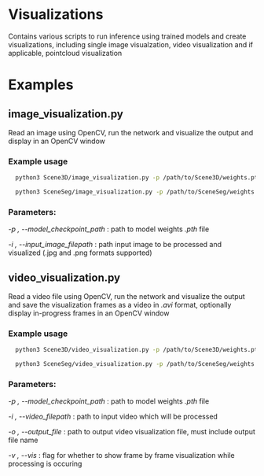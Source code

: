 # Visualizations
Contains various scripts to run inference using trained models and create visualizations, including single image visualzation, video visualization and if applicable, pointcloud visualization

# Examples

## image_visualization.py
Read an image using OpenCV, run the network and visualize the output and display in an OpenCV window

### Example usage
```bash
  python3 Scene3D/image_visualization.py -p /path/to/Scene3D/weights.pth -i /path/to/image.jpg
```

```bash
  python3 SceneSeg/image_visualization.py -p /path/to/SceneSeg/weights.pth -i /path/to/image.jpg
```
### Parameters:

*-p , --model_checkpoint_path* : path to model weights *.pth* file

*-i , --input_image_filepath* : path input image to be processed and visualized (.jpg and .png formats supported)

## video_visualization.py
Read a video file using OpenCV, run the network and visualize the output and save the visualization frames as a video in *.avi* format, optionally display in-progress frames in an OpenCV window

### Example usage
```bash
  python3 Scene3D/video_visualization.py -p /path/to/Scene3D/weights.pth -i /path/to/raw_video.mp4 -o /path/to/saved_video.mp4 -v
```

```bash
  python3 SceneSeg/video_visualization.py -p /path/to/SceneSeg/weights.pth -i /path/to/raw_video.mp4 -o /path/to/saved_video.mp4 -v
```
### Parameters:

*-p , --model_checkpoint_path* : path to model weights *.pth* file

*-i , --video_filepath* : path to input video which will be processed

*-o , --output_file* : path to output video visualization file, must include output file name

*-v , --vis* : flag for whether to show frame by frame visualization while processing is occuring